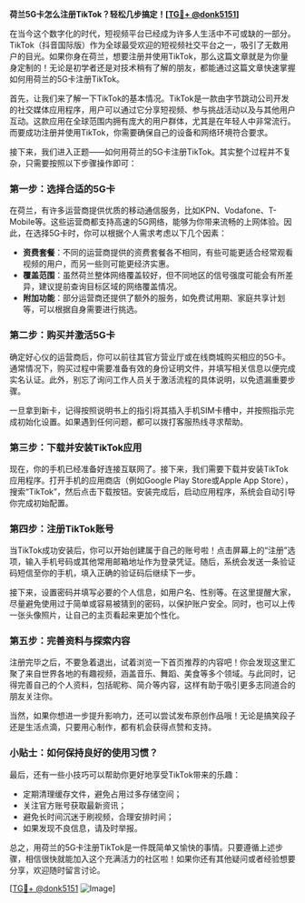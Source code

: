 **荷兰5G卡怎么注册TikTok？轻松几步搞定！[[TG💪+ @donk5151](https://t.me/s/donk5151)]**

在当今这个数字化的时代，短视频平台已经成为许多人生活中不可或缺的一部分。TikTok（抖音国际版）作为全球最受欢迎的短视频社交平台之一，吸引了无数用户的目光。如果你身在荷兰，想要注册并使用TikTok，那么这篇文章就是为你量身定制的！无论是初学者还是对技术稍有了解的朋友，都能通过这篇文章快速掌握如何用荷兰的5G卡注册TikTok。

首先，让我们来了解一下TikTok的基本情况。TikTok是一款由字节跳动公司开发的社交媒体应用程序，用户可以通过它分享短视频、参与挑战活动以及与其他用户互动。这款应用在全球范围内拥有庞大的用户群体，尤其是在年轻人中非常流行。而要成功注册并使用TikTok，你需要确保自己的设备和网络环境符合要求。

接下来，我们进入正题——如何用荷兰的5G卡注册TikTok。其实整个过程并不复杂，只需要按照以下步骤操作即可：

### 第一步：选择合适的5G卡

在荷兰，有许多运营商提供优质的移动通信服务，比如KPN、Vodafone、T-Mobile等。这些运营商都支持高速的5G网络，能够为你带来流畅的上网体验。因此，在选择5G卡时，你可以根据个人需求考虑以下几个因素：
- **资费套餐**：不同的运营商提供的资费套餐各不相同，有些可能更适合经常观看视频的用户，而另一些则可能更经济实惠。
- **覆盖范围**：虽然荷兰整体网络覆盖较好，但不同地区的信号强度可能会有所差异，建议提前查询目标区域的网络覆盖情况。
- **附加功能**：部分运营商还提供了额外的服务，如免费试用期、家庭共享计划等，可以根据自身需要进行挑选。

### 第二步：购买并激活5G卡

确定好心仪的运营商后，你可以前往其官方营业厅或在线商城购买相应的5G卡。通常情况下，购买过程中需要准备有效的身份证明文件，并填写相关信息以便完成实名认证。此外，别忘了询问工作人员关于激活流程的具体说明，以免遗漏重要步骤。

一旦拿到新卡，记得按照说明书上的指引将其插入手机SIM卡槽中，并按照指示完成初始化设置。如果遇到任何问题，都可以拨打客服热线寻求帮助。

### 第三步：下载并安装TikTok应用

现在，你的手机已经准备好连接互联网了。接下来，我们需要下载并安装TikTok应用程序。打开手机的应用商店（例如Google Play Store或Apple App Store），搜索“TikTok”，然后点击下载按钮。安装完成后，启动应用程序，系统会自动引导你完成初始配置。

### 第四步：注册TikTok账号

当TikTok成功安装后，你可以开始创建属于自己的账号啦！点击屏幕上的“注册”选项，输入手机号码或其他常用邮箱地址作为登录凭证。随后，系统会发送一条验证码短信至你的手机，填入正确的验证码后继续下一步。

接下来，设置密码并填写必要的个人信息，如用户名、性别等。在这里提醒大家，尽量避免使用过于简单或容易被猜到的密码，以保护账户安全。同时，也可以上传一张头像照片，让自己的主页看起来更加个性化。

### 第五步：完善资料与探索内容

注册完毕之后，不要急着退出，试着浏览一下首页推荐的内容吧！你会发现这里汇聚了来自世界各地的有趣视频，涵盖音乐、舞蹈、美食等多个领域。与此同时，记得完善自己的个人资料，包括昵称、简介等内容，这样有助于吸引更多志同道合的朋友关注你。

当然，如果你想进一步提升影响力，还可以尝试发布原创作品哦！无论是搞笑段子还是生活点滴，只要用心制作，都有机会获得点赞和支持。

### 小贴士：如何保持良好的使用习惯？

最后，还有一些小技巧可以帮助你更好地享受TikTok带来的乐趣：
- 定期清理缓存文件，避免占用过多存储空间；
- 关注官方账号获取最新资讯；
- 避免长时间沉迷于刷视频，合理安排时间；
- 如果发现不良信息，请及时举报。

总之，用荷兰的5G卡注册TikTok是一件既简单又愉快的事情。只要遵循上述步骤，相信很快就能加入这个充满活力的社区啦！如果你还有其他疑问或者经验想要分享，欢迎随时留言讨论。

[[TG💪+ @donk5151](https://t.me/s/donk5151) ![Image](https://i.postimg.cc/rwNCRYN7/Snipaste-2025-04-30-17-27-05.png)]
